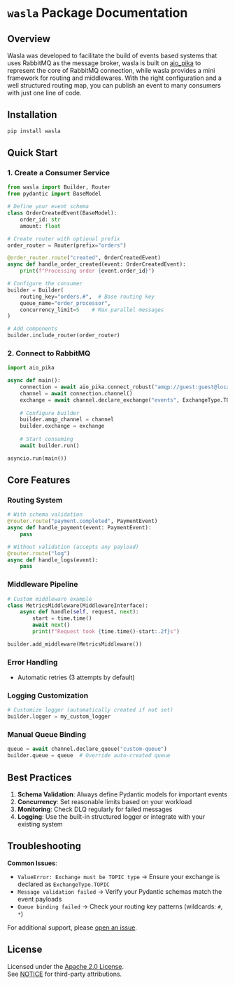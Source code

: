 # `wasla` Package Documentation

## Overview
Wasla was developed to facilitate the build of events based systems that uses RabbitMQ as the message broker,
wasla is built on [aio_pika](https://github.com/mosquito/aio-pika) to represent the core of RabbitMQ connection,
while wasla provides a mini framework for routing and middlewares.
With the right configuration and a well structured routing map, you can publish an event to many consumers
with just one line of code.

## Installation
```bash
pip install wasla
```

## Quick Start

### 1. Create a Consumer Service
```python
from wasla import Builder, Router
from pydantic import BaseModel

# Define your event schema
class OrderCreatedEvent(BaseModel):
    order_id: str
    amount: float

# Create router with optional prefix
order_router = Router(prefix="orders")

@order_router.route("created", OrderCreatedEvent)
async def handle_order_created(event: OrderCreatedEvent):
    print(f"Processing order {event.order_id}")

# Configure the consumer
builder = Builder(
    routing_key="orders.#",  # Base routing key
    queue_name="order_processor",
    concurrency_limit=5    # Max parallel messages
)

# Add components
builder.include_router(order_router)
```

### 2. Connect to RabbitMQ
```python
import aio_pika

async def main():
    connection = await aio_pika.connect_robust("amqp://guest:guest@localhost/")
    channel = await connection.channel()
    exchange = await channel.declare_exchange("events", ExchangeType.TOPIC)
    
    # Configure builder
    builder.amqp_channel = channel
    builder.exchange = exchange
    
    # Start consuming
    await builder.run()

asyncio.run(main())
```

## Core Features

### Routing System
```python
# With schema validation
@router.route("payment.completed", PaymentEvent)
async def handle_payment(event: PaymentEvent):
    pass

# Without validation (accepts any payload)
@router.route("log")
async def handle_logs(event):
    pass
```

### Middleware Pipeline
```python
# Custom middleware example
class MetricsMiddleware(MiddlewareInterface):
    async def handle(self, request, next):
        start = time.time()
        await next()
        print(f"Request took {time.time()-start:.2f}s")

builder.add_middleware(MetricsMiddleware())
```

### Error Handling
- Automatic retries (3 attempts by default)


### Logging Customization
```python
# Customize logger (automatically created if not set)
builder.logger = my_custom_logger
```

### Manual Queue Binding
```python
queue = await channel.declare_queue("custom-queue")
builder.queue = queue  # Override auto-created queue
```


## Best Practices

1. **Schema Validation**: Always define Pydantic models for important events
2. **Concurrency**: Set reasonable limits based on your workload
3. **Monitoring**: Check DLQ regularly for failed messages
4. **Logging**: Use the built-in structured logger or integrate with your existing system

## Troubleshooting

**Common Issues**:
- `ValueError: Exchange must be TOPIC type` → Ensure your exchange is declared as `ExchangeType.TOPIC`
- `Message validation failed` → Verify your Pydantic schemas match the event payloads
- `Queue binding failed` → Check your routing key patterns (wildcards: `#`, `*`)

For additional support, please [open an issue](https://github.com/your-repo/issues).

## License
Licensed under the [Apache 2.0 License](LICENSE).  
See [NOTICE](NOTICE) for third-party attributions.
